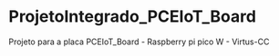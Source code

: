# ProjetoIntegrado_PCEIoT_Board
Projeto para a placa PCEIoT_Board - Raspberry pi pico W - Virtus-CC 

